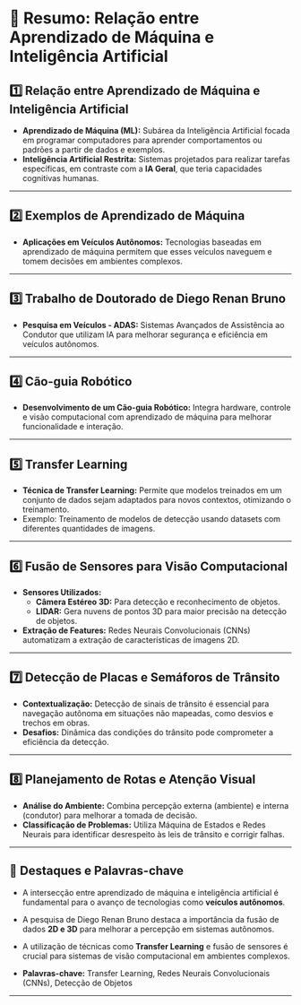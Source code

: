 # 🚀 Resumo: Relação entre Aprendizado de Máquina e Inteligência Artificial


## 1️⃣ Relação entre Aprendizado de Máquina e Inteligência Artificial  
- **Aprendizado de Máquina (ML):** Subárea da Inteligência Artificial focada em programar computadores para aprender comportamentos ou padrões a partir de dados e exemplos.  
- **Inteligência Artificial Restrita:** Sistemas projetados para realizar tarefas específicas, em contraste com a **IA Geral**, que teria capacidades cognitivas humanas.

---

## 2️⃣ Exemplos de Aprendizado de Máquina  
- **Aplicações em Veículos Autônomos:** Tecnologias baseadas em aprendizado de máquina permitem que esses veículos naveguem e tomem decisões em ambientes complexos.

---

## 3️⃣ Trabalho de Doutorado de Diego Renan Bruno  
- **Pesquisa em Veículos - ADAS:** Sistemas Avançados de Assistência ao Condutor que utilizam IA para melhorar segurança e eficiência em veículos autônomos.

---

## 4️⃣ Cão-guia Robótico  
- **Desenvolvimento de um Cão-guia Robótico:** Integra hardware, controle e visão computacional com aprendizado de máquina para melhorar funcionalidade e interação.

---

## 5️⃣ Transfer Learning  
- **Técnica de Transfer Learning:** Permite que modelos treinados em um conjunto de dados sejam adaptados para novos contextos, otimizando o treinamento.  
- Exemplo: Treinamento de modelos de detecção usando datasets com diferentes quantidades de imagens.

---

## 6️⃣ Fusão de Sensores para Visão Computacional  
- **Sensores Utilizados:**
  - **Câmera Estéreo 3D:** Para detecção e reconhecimento de objetos.  
  - **LIDAR:** Gera nuvens de pontos 3D para maior precisão na detecção de objetos.  
- **Extração de Features:** Redes Neurais Convolucionais (CNNs) automatizam a extração de características de imagens 2D.

---

## 7️⃣ Detecção de Placas e Semáforos de Trânsito  
- **Contextualização:** Detecção de sinais de trânsito é essencial para navegação autônoma em situações não mapeadas, como desvios e trechos em obras.  
- **Desafios:** Dinâmica das condições do trânsito pode comprometer a eficiência da detecção.

---

## 8️⃣ Planejamento de Rotas e Atenção Visual  
- **Análise do Ambiente:** Combina percepção externa (ambiente) e interna (condutor) para melhorar a tomada de decisão.  
- **Classificação de Problemas:** Utiliza Máquina de Estados e Redes Neurais para identificar desrespeito às leis de trânsito e corrigir falhas.

---

## 🌟 Destaques e Palavras-chave  
- A intersecção entre aprendizado de máquina e inteligência artificial é fundamental para o avanço de tecnologias como **veículos autônomos**.  

- A pesquisa de Diego Renan Bruno destaca a importância da fusão de dados **2D e 3D** para melhorar a percepção em sistemas autônomos.  

- A utilização de técnicas como **Transfer Learning** e fusão de sensores é crucial para sistemas de visão computacional em ambientes complexos.


- **Palavras-chave:** Transfer Learning, Redes Neurais Convolucionais (CNNs), Detecção de Objetos  

---
